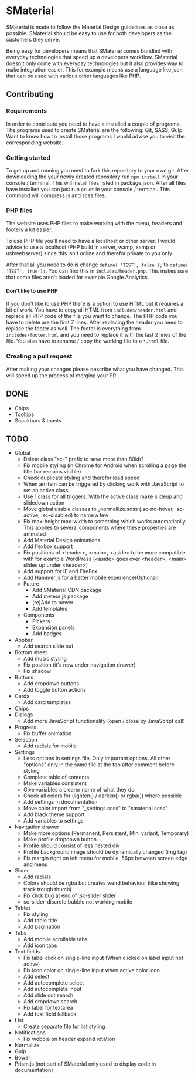 # SMaterial
SMaterial is made to follow the Material Design guidelines as close as possible. 
SMaterial should be easy to use for both developers as the customers they serve.

Being easy for developers means that SMaterial comes bundled with everyday technologies that speed up a developers workflow.
SMaterial doesn't only come with everyday technologies but it also provides way to make integration easier.
This for example means use a language like json that can be used with various other languages like PHP.

## Contributing
### Requirements
In order to contribute you need to have a installed a couple of programs. The programs used to create SMaterial are the following:
Git, SASS, Gulp. Want to know how to install those programs I would advise you to visit the corresponding website.

### Getting started
To get up and running you need to fork this repository to your own git.
After downloading the your newly created repository run `npm install` in your console / terminal.
This will install files listed in package.json.
After all files have installed you can just run `grunt` in your console / terminal.
This command will compress js and scss files.

### PHP files
The website uses PHP files to make working with the menu, headers and footers a lot easier.

To use PHP file you'll need to have a localhost or other server.
I would advice to use a localhost (PHP build in server, wamp, xamp or usbwebserver) since this isn't online and therefor private to you only.

After that all you need to do is change `define( 'TEST', false );` to `define( 'TEST', true );`. You can find this in
`includes/header.php`. This makes sure that some files aren't loaded for example Google Analytics.

#### Don't like to use PHP
If you don't like to use PHP there is a option to use HTML but it requires a bit of work.
You have to copy all HTML from `includes/header.html` and replace all PHP code of the file you want to change.
The PHP code you have to delete are the first 7 lines.
After replacing the header you need to replace the footer as well.
The footer is everything from `includes/footer.html` and you need to replace it with the last 2 lines of the file.
You also have to rename / copy the working file to a `*.html` file.

### Creating a pull request
After making your changes please describe what you have changed. This will speed up the process of merging your PR.

## DONE

- Chips
- Tooltips
- Snackbars & toasts

## TODO

- Global 
    - Delete class "sc-" prefix to save more than 80kb?
    - Fix mobile styling (in Chrome for Android when scrolling a page the title bar remains visible)
    - Check duplicate styling and therefor load speed
    - When an item can be triggered by clicking work with JavaScript to set an active class.
    - Use 1 class for all triggers. With the active class make slideup and slidedown action
    - Move global usable classes to _normailize.scss (.sc-no-hover, .sc-active, .sc-disabled) to name a few
    - Fix max-height max-width to something which works automatically. This applies to several components where these properties are animated 
    - Add Material Design animations
    - Add flexbox support
    - Fix positions of &lt;header>, &lt;main>, &lt;aside> to be more compatible with for example WordPress (&lt;aside> goes over &lt;header>, &lt;main> slides up under &lt;header>)
    - Add support for IE and FireFox
    - Add Hammer.js for a better mobile experience(Optional)
    - Future
		- Add SMaterial CDN package
		- Add meteor js package
		- (re)Add to bower 
    	- Add templates
    - Components
        - Pickers
		- Expansion panels
		- Add badges
- Appbar
    - Add search slide out
- Bottom sheet
    - Add music styling
    - Fix position (it's now under navigation drawer)
    - Fix shadow
- Buttons
    - Add dropdown buttons
    - Add toggle button actions
- Cards
    - Add card templates
- Chips
- Dialogs
    - Add more JavaScript functionality (open / close by JavaScript call)
- Progress
    - Fix buffer animation
- Selection
    - Add radials for mobile
- Settings                   
    - Less options in settings file. Only important options. All other "options" only in the same file at the top after comment before styling     
    - Complete table of contents
    - Make variables consistent
    - Give variables a clearer name of what they do
    - Check all colors for (lighten() / darken() or rgba()) where possible
    - Add settings in documentation
    - Move color import from "_settings.scss" to "smaterial.scss" 
    - Add black theme support
    - Add variables to settings
- Navigation drawer
    - Make more options (Permanent, Persistent, Mini variant, Temporary) 
    - Make profile dropdown button
    - Profile should consist of less nested div 
    - Profile background image should be dynamically changed (img tag)
    - Fix margin right on left menu for mobile. 56px between screen edge and menu
- Slider
    - Add radials
    - Colors should be rgba but creates weird behaviour (like showing track trough thumb)
    - Fix click bug at end of .sc-slider slider
    - sc-slider-discrete bubble not working mobile
- Tables
    - Fix styling
    - Add table title
    - Add pagination
- Tabs
    - Add mobile scrollable tabs
    - Add icon tabs
- Text fields
    - Fix label click on single-line input (When clicked on label input not active)
    - Fix icon color on single-line input when active color icon
    - Add select
    - Add autocomplete select
    - Add autocomplete input
    - Add slide out search
    - Add dropdown search
    - Fix label for textarea
    - Add text field fallback
- List
    - Create separate file for list styling
- Notifications
    - Fix wobble on header expand rotation
- Normalize
- Gulp
- Bower
- Prism.js (not part of SMaterial only used to display code in documentation)
